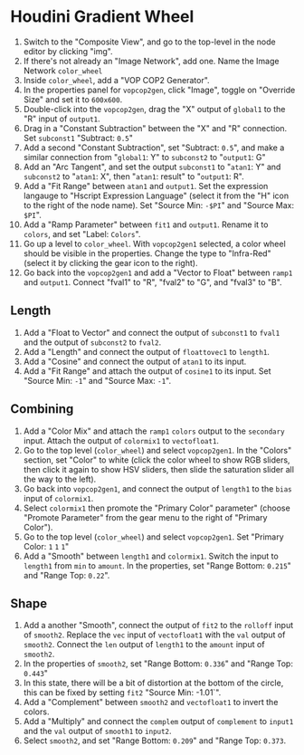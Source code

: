 # Houdini Gradient Wheel

1. Switch to the "Composite View", and go to the top-level in the node editor by clicking "img".
2. If there's not already an "Image Network", add one. Name the Image Network `color_wheel`
3. Inside `color_wheel`, add a "VOP COP2 Generator".
4. In the properties panel for `vopcop2gen`, click "Image", toggle on "Override Size" and set it to `600x600`.
5. Double-click into the `vopcop2gen`, drag the "X" output of `global1` to the "R" input of `output1`.
6. Drag in a "Constant Subtraction" between the "X" and "R" connection. Set `subconst1` "Subtract: `0.5`"
7. Add a second "Constant Subtraction", set "Subtract: `0.5`",  and make a similar connection from "`global1`: Y" to `subconst2` to "`output1`: G"
8. Add an "Arc Tangent", and set the output `subconst1` to "`atan1`: Y" and `subconst2` to "`atan1`: X", then "`atan1`: result" to "`output1`: R".
9. Add a "Fit Range" between `atan1` and `output1`. Set the expression langauge to "Hscript Expression Language" (select it from the "H" icon to the right of the node name). Set "Source Min: `-$PI`" and "Source Max: `$PI`".
10. Add a "Ramp Parameter" between `fit1` and `output1`. Rename it to `colors`, and set "Label: `Colors`".
11. Go up a level to `color_wheel`. With `vopcop2gen1` selected, a color wheel should be visible in the properties. Change the type to "Infra-Red" (select it by clicking the gear icon to the right).
12. Go back into the `vopcop2gen1` and add a "Vector to Float" between `ramp1` and `output1`. Connect "fval1" to "R", "fval2" to "G", and "fval3" to "B".

## Length

1. Add a "Float to Vector" and connect the output of `subconst1` to `fval1` and the output of `subconst2` to `fval2`.
2. Add a "Length" and connect the output of `floattovec1` to `length1`.
3. Add a "Cosine" and connect the output of `atan1` to its input.
4. Add a "Fit Range" and attach the output of `cosine1` to its input. Set "Source Min: `-1`" and "Source Max: `-1`".

## Combining

1. Add a "Color Mix" and attach the `ramp1` `colors` output to the `secondary` input. Attach the output of `colormix1` to `vectofloat1`.
2. Go to the top level (`color_wheel`) and select `vopcop2gen1`. In the "Colors" section, set "Color" to white (click the color wheel to show RGB sliders, then click it again to show HSV sliders, then slide the saturation slider all the way to the left).
3. Go back into `vopcop2gen1`, and connect the output of `length1` to the `bias` input of `colormix1`.
4. Select `colormix1` then promote the "Primary Color" parameter" (choose "Promote Parameter" from the gear menu to the right of "Primary Color").
5. Go to the top level (`color_wheel`) and select `vopcop2gen1`. Set "Primary Color: `1` `1` `1`"
6. Add a "Smooth" between `length1` and `colormix1`. Switch the input to `length1` from `min` to `amount`. In the properties, set "Range Bottom: `0.215`" and "Range Top: `0.22`".

## Shape

1. Add a another "Smooth", connect the output of `fit2` to the `rolloff` input of `smooth2`. Replace the `vec` input of `vectofloat1` with the `val` output of `smooth2`. Connect the `len` output of `length1` to the `amount` input of `smooth2`.
2. In the properties of `smooth2`, set "Range Bottom: `0.336`" and "Range Top: `0.443`"
3. In this state, there will be a bit of distortion at the bottom of the circle, this can be fixed by setting `fit2` "Source Min: -1.01`".
4. Add a "Complement" between `smooth2` and `vectofloat1` to invert the colors.
5. Add a "Multiply" and connect the `complem` output of `complement` to `input1` and the `val` output of `smooth1` to `input2`.
6. Select `smooth2`, and set "Range Bottom: `0.209`" and "Range Top: `0.373`.